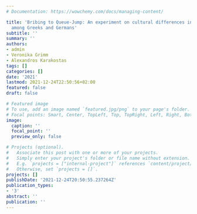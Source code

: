 ```yaml
---
# Documentation: https://wowchemy.com/docs/managing-content/

title: 'Bribing to Queue-Jump: An experiment on cultural differences in bribing attitudes
  among Greeks and Germans'
subtitle: ''
summary: ''
authors:
- admin
- Veronika Grimm
- Alexandros Karakostas
tags: []
categories: []
date: '2021'
lastmod: 2021-12-24T22:50:56+02:00
featured: false
draft: false

# Featured image
# To use, add an image named `featured.jpg/png` to your page's folder.
# Focal points: Smart, Center, TopLeft, Top, TopRight, Left, Right, BottomLeft, Bottom, BottomRight.
image:
  caption: ''
  focal_point: ''
  preview_only: false

# Projects (optional).
#   Associate this post with one or more of your projects.
#   Simply enter your project's folder or file name without extension.
#   E.g. `projects = ["internal-project"]` references `content/project/deep-learning/index.md`.
#   Otherwise, set `projects = []`.
projects: []
publishDate: '2021-12-24T20:50:55.237264Z'
publication_types: 
- '3'
abstract: ''
publication: ''
---
```

